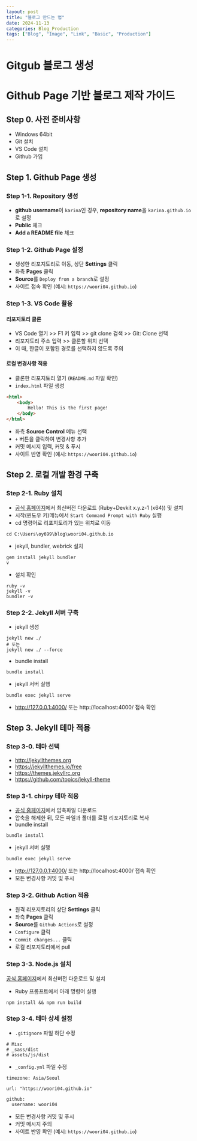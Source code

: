 ```yaml
---
layout: post
title: "블로그 만드는 법"
date: 2024-11-13
categories: Blog_Production
tags: ["Blog", "Image", "Link", "Basic", "Production"]
---
```



# Gitgub 블로그 생성

# Github Page 기반 블로그 제작 가이드

## Step 0. 사전 준비사항

- Windows 64bit
- Git 설치
- VS Code 설치
- Github 가입

## Step 1. Github Page 생성

### Step 1-1. Repository 생성

- **github username**이 `karina`인 경우, **repository name**을 `karina.github.io`로 설정
- **Public** 체크
- **Add a README file** 체크

### Step 1-2. Github Page 설정

- 생성한 리포지토리로 이동, 상단 **Settings** 클릭
- 좌측 **Pages** 클릭
- **Source**를 `Deploy from a branch`로 설정
- 사이트 접속 확인 (예시: `https://woori04.github.io`)

### Step 1-3. VS Code 활용

#### 리포지토리 클론

- VS Code 열기 >> F1 키 입력 >> git clone 검색 >> Git: Clone 선택
- 리포지토리 주소 입력 >> 클론할 위치 선택
- 이 때, 한글이 포함된 경로를 선택하지 않도록 주의

#### 로컬 변경사항 적용

- 클론한 리포지토리 열기 (`README.md` 파일 확인)
- `index.html` 파일 생성

```html
<html>
	<body>
		Hello! This is the first page!
	</body>
</html>
```

- 좌측 **Source Control** 메뉴 선택
- `+` 버튼을 클릭하여 변경사항 추가
- 커밋 메시지 입력, 커밋 & 푸시
- 사이트 반영 확인 (예시: `https://woori04.github.io`)

## Step 2. 로컬 개발 환경 구축

### Step 2-1. Ruby 설치

- [공식 홈페이지](https://rubyinstaller.org/downloads/)에서 최신버전 다운로드 (Ruby+Devkit x.y.z-1 (x64)) 및 설치
- 시작(윈도우 키)메뉴에서 `Start Command Prompt with Ruby` 실행
- cd 명령어로 리포지토리가 있는 위치로 이동

```shell
cd C:\Users\oy699\blog\woori04.github.io
```

- jekyll, bundler, webrick 설치

```shell
gem install jekyll bundler
v
```

- 설치 확인

```shell
ruby -v
jekyll -v
bundler -v
```

### Step 2-2. Jekyll 서버 구축

- jekyll 생성

```shell
jekyll new ./
# 또는
jekyll new ./ --force
```

- bundle install

```shell
bundle install
```

- jekyll 서버 실행

```shell
bundle exec jekyll serve
```

- http://127.0.0.1:4000/ 또는 http://localhost:4000/ 접속 확인

## Step 3. Jekyll 테마 적용

### Step 3-0. 테마 선택

- http://jekyllthemes.org
- https://jekyllthemes.io/free
- https://themes.jekyllrc.org
- https://github.com/topics/jekyll-theme

### Step 3-1. chirpy 테마 적용

- [공식 홈페이지](https://github.com/cotes2020/jekyll-theme-chirpy)에서 압축파일 다운로드
- 압축을 해제한 뒤, 모든 파일과 폴더를 로컬 리포지토리로 복사
- bundle install

```shell
bundle install
```

- jekyll 서버 실행

```shell
bundle exec jekyll serve
```

- http://127.0.0.1:4000/ 또는 http://localhost:4000/ 접속 확인
- 모든 변경사항 커밋 및 푸시


### Step 3-2. Github Action 적용

- 원격 리포지토리의 상단 **Settings** 클릭
- 좌측 **Pages** 클릭
- **Source**를 `Github Actions`로 설정
- `Configure` 클릭
- `Commit changes...` 클릭
- 로컬 리포지토리에서 pull

### Step 3-3. Node.js 설치

[공식 홈페이지](https://nodejs.org/en/)에서 최신버전 다운로드 및 설치

- Ruby 프롬프트에서 아래 명령어 실행

```shell
npm install && npm run build
```

### Step 3-4. 테마 상세 설정

- `.gitignore` 파일 하단 수정

```shell
# Misc
# _sass/dist
# assets/js/dist
```

- `_config.yml` 파일 수정

```shell
timezone: Asia/Seoul

url: "https://woori04.github.io"

github:
  username: woori04
```

- 모든 변경사항 커밋 및 푸시
- 커밋 메시지 주의
- 사이트 반영 확인 (예시: `https://woori04.github.io`)










